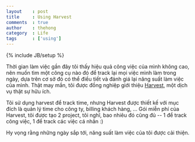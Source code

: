 ```yaml
---
layout    : post
title     : Using Harvest
comments  : true
author    : thehong
category  : Life
tags      : ['using']
---
```

{% include JB/setup %}

Thời gian làm việc gần đây tôi thấy hiệu quả công việc của mình không cao, nên muốn tìm
một công cụ nào đó để track lại mọi việc mình làm trong ngày, dựa trên cơ sở đó có thể
điều tiết và đánh giá lại năng suất làm việc của mình. Thật may mắn, tôi được đồng nghiệp
giới thiệu [Harvest](http://try.hrv.st/4pov), một dịch vụ thật sự hữu ích.

Tôi sử dụng harvest để track time, nhưng Harvest được thiết kế với mục đích là quản lý
time cho công ty, billing khách hàng, … Gói miễn phí của Harvest, tôi được tạo 2 project,
tôi nghĩ, bao nhiêu đó cũng đủ -- 1 để track công việc, 1 để track các việc cá nhân :)

Hy vọng rằng những ngày sắp tới, năng suất làm việc của tôi được cải thiện.